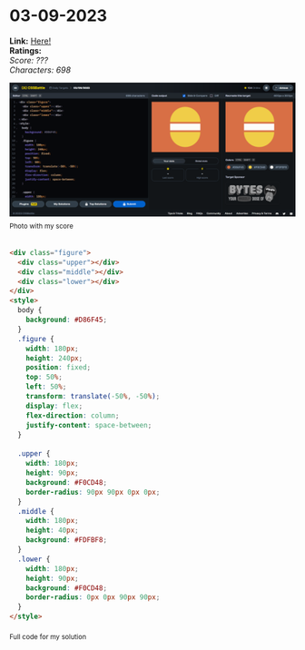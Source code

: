 # 03-09-2023

**Link:** [Here!](https://cssbattle.dev/play/hdSQpbCiq57pJgkhBa7c)
<br>
**Ratings:**
<br>
*Score: ???*
<br>
*Characters: 698*

![03-09-2023](/daily-targets/03-09-2023/03-09-2023-solution.png)
<sub>Photo with my score</sub>
<br>
<br>

```html
<div class="figure">
  <div class="upper"></div>
  <div class="middle"></div>
  <div class="lower"></div>
</div>
<style>
  body {
    background: #D86F45;
  }
  .figure {
    width: 180px;
    height: 240px;
    position: fixed;
    top: 50%;
    left: 50%;
    transform: translate(-50%, -50%);
    display: flex;
    flex-direction: column;
    justify-content: space-between;
  }

  .upper {
    width: 180px;
    height: 90px;
    background: #F0CD48;
    border-radius: 90px 90px 0px 0px;
  }
  .middle {
    width: 180px;
    height: 40px;
    background: #FDFBF8;
  }
  .lower {
    width: 180px;
    height: 90px;
    background: #F0CD48;
    border-radius: 0px 0px 90px 90px;
  }
</style>
```
<sub>Full code for my solution</sub>
